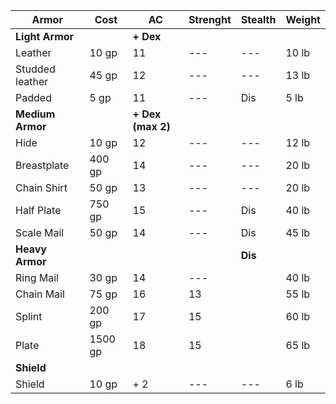| Armor           | Cost    | AC            | Strenght | Stealth | Weight |
| --------------- | ------- | ------------- | -------- | ------- | ------ |
| **Light Armor**     |         | **+ Dex**         |          |         |        |
| Leather         | 10 gp   | 11            | ---      | ---     | 10 lb  |
| Studded leather | 45 gp   | 12            | ---      | ---     | 13 lb  |
| Padded          | 5 gp    | 11            | ---      | Dis     | 5 lb   |
| **Medium Armor**    |         | **+ Dex (max 2)** |          |         |        |
| Hide            | 10 gp   | 12            | ---      | ---     | 12 lb  |
| Breastplate     | 400 gp  | 14            | ---      | ---     | 20 lb  |
| Chain Shirt     | 50 gp   | 13            | ---      | ---     | 20 lb  |
| Half Plate      | 750 gp  | 15            | ---      | Dis     | 40 lb  |
| Scale Mail      | 50 gp   | 14            | ---      | Dis     | 45 lb  |
| **Heavy Armor**     |         |               |          | **Dis**     |        |
| Ring Mail       | 30 gp   | 14            | ---      |         | 40 lb  |
| Chain Mail      | 75 gp   | 16            | 13       |         | 55 lb  |
| Splint          | 200 gp  | 17            | 15       |         | 60 lb  |
| Plate           | 1500 gp | 18            | 15       |         | 65 lb  |
| **Shield**          |         |               |          |         |        |
| Shield          | 10 gp   | + 2           | ---      | ---     | 6 lb   |
